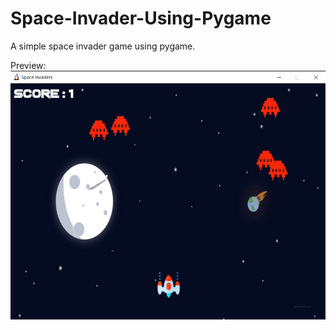 # Space-Invader-Using-Pygame
A simple space invader game using pygame.







Preview: ![alt text](https://github.com/codenamecypher/Space-Invader-Using-Pygame/blob/main/images/preview.PNG?raw=true)